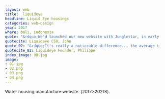 ```yaml
---
layout: web
title:  liquideye
headline: Liquid Eye housings
categories: web-design
year: 2017
where: bali, indonesia
quote: "&rdquo;We'd launched our new website with Junglestar, in early May 2017. In less than eight months we have doubled sales comparing to year 2016! Fantastic... &rdquo;"
quotecite: Liquideye CSO, John
quote_02: "&rdquo;It's really a noticeable difference... the average time our users spend on our site has doubled, and bounce rate is at the lowest it has ever been... &rdquo;"
quotecite_02: Liquideye Founder, Philippe
index_image: 00.jpg
image:
- 01.jpg
- 02.png
- 03.png
- 04.png
---
```

Water housing manufacture website.
[2017>20218].
